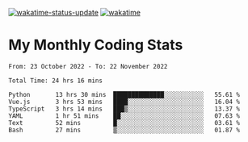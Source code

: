 [![wakatime-status-update](https://github.com/noopurphalak/noopurphalak/workflows/wakatime-status-update/badge.svg)](https://github.com/noopurphalak/noopurphalak/actions/workflows/main.yml)
[![wakatime](https://wakatime.com/badge/user/80ace140-ef40-4fdd-b8ed-f3be3d2e1aea.svg)](https://wakatime.com/@80ace140-ef40-4fdd-b8ed-f3be3d2e1aea)

# My Monthly Coding Stats

<!--START_SECTION:waka-->

```text
From: 23 October 2022 - To: 22 November 2022

Total Time: 24 hrs 16 mins

Python       13 hrs 30 mins  ██████████████░░░░░░░░░░░   55.61 %
Vue.js       3 hrs 53 mins   ████░░░░░░░░░░░░░░░░░░░░░   16.04 %
TypeScript   3 hrs 14 mins   ███▒░░░░░░░░░░░░░░░░░░░░░   13.37 %
YAML         1 hr 51 mins    ██░░░░░░░░░░░░░░░░░░░░░░░   07.63 %
Text         52 mins         █░░░░░░░░░░░░░░░░░░░░░░░░   03.61 %
Bash         27 mins         ▒░░░░░░░░░░░░░░░░░░░░░░░░   01.87 %
```

<!--END_SECTION:waka-->

